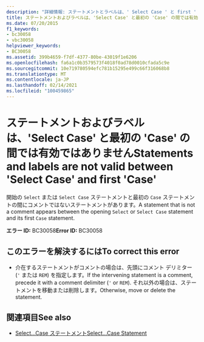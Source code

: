 ```yaml
---
description: "詳細情報: ステートメントとラベルは、' Select Case ' と first ' Case の間では無効です"
title: ステートメントおよびラベルは、'Select Case' と最初の 'Case' の間では有効ではありません
ms.date: 07/20/2015
f1_keywords:
- bc30058
- vbc30058
helpviewer_keywords:
- BC30058
ms.assetid: 399b4659-f7df-4377-80be-43019f1e6206
ms.openlocfilehash: fa6a1c0b3579573f4018f0ad78d0010cfada5c9e
ms.sourcegitcommit: 10e719780594efc781b15295e499c66f316068b8
ms.translationtype: MT
ms.contentlocale: ja-JP
ms.lasthandoff: 02/14/2021
ms.locfileid: "100459865"
---
```

# <a name="statements-and-labels-are-not-valid-between-select-case-and-first-case"></a><span data-ttu-id="d0767-103">ステートメントおよびラベルは、'Select Case' と最初の 'Case' の間では有効ではありません</span><span class="sxs-lookup"><span data-stu-id="d0767-103">Statements and labels are not valid between 'Select Case' and first 'Case'</span></span>

<span data-ttu-id="d0767-104">開始の `Select` または `Select Case` ステートメントと最初の `Case` ステートメントの間にコメントではないステートメントがあります。</span><span class="sxs-lookup"><span data-stu-id="d0767-104">A statement that is not a comment appears between the opening `Select` or `Select Case` statement and its first `Case` statement.</span></span>  
  
 <span data-ttu-id="d0767-105">**エラー ID:** BC30058</span><span class="sxs-lookup"><span data-stu-id="d0767-105">**Error ID:** BC30058</span></span>  
  
## <a name="to-correct-this-error"></a><span data-ttu-id="d0767-106">このエラーを解決するには</span><span class="sxs-lookup"><span data-stu-id="d0767-106">To correct this error</span></span>  
  
- <span data-ttu-id="d0767-107">介在するステートメントがコメントの場合は、先頭にコメント デリミター (`'` または `REM`) を指定します。</span><span class="sxs-lookup"><span data-stu-id="d0767-107">If the intervening statement is a comment, precede it with a comment delimiter (`'` or `REM`).</span></span> <span data-ttu-id="d0767-108">それ以外の場合は、ステートメントを移動または削除します。</span><span class="sxs-lookup"><span data-stu-id="d0767-108">Otherwise, move or delete the statement.</span></span>  
  
## <a name="see-also"></a><span data-ttu-id="d0767-109">関連項目</span><span class="sxs-lookup"><span data-stu-id="d0767-109">See also</span></span>

- [<span data-ttu-id="d0767-110">Select...Case ステートメント</span><span class="sxs-lookup"><span data-stu-id="d0767-110">Select...Case Statement</span></span>](../language-reference/statements/select-case-statement.md)

